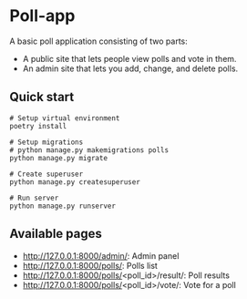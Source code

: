 # Poll-app

A basic poll application consisting of two parts:

- A public site that lets people view polls and vote in them.
- An admin site that lets you add, change, and delete polls.

## Quick start

```
# Setup virtual environment
poetry install

# Setup migrations
# python manage.py makemigrations polls
python manage.py migrate

# Create superuser
python manage.py createsuperuser

# Run server
python manage.py runserver
```

## Available pages

- http://127.0.0.1:8000/admin/: Admin panel
- http://127.0.0.1:8000/polls/: Polls list
- http://127.0.0.1:8000/polls/<poll_id>/result/: Poll results
- http://127.0.0.1:8000/polls/<poll_id>/vote/: Vote for a poll

